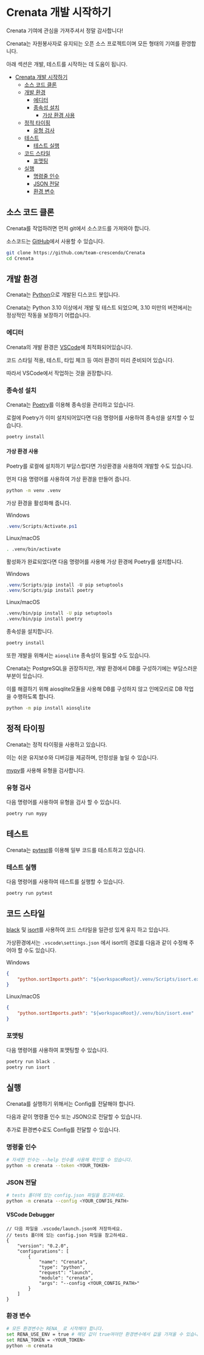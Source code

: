 # Crenata 개발 시작하기

Crenata 기여에 관심을 가져주셔서 정말 감사합니다!

Crenata는 자원봉사자로 유지되는 오픈 소스 프로젝트이며 모든 형태의 기여를 환영합니다.

아래 섹션은 개발, 테스트를 시작하는 데 도움이 됩니다.

- [Crenata 개발 시작하기](#crenata-개발-시작하기)
  - [소스 코드 클론](#소스-코드-클론)
  - [개발 환경](#개발-환경)
    - [에디터](#에디터)
    - [종속성 설치](#종속성-설치)
      - [가상 환경 사용](#가상-환경-사용)
  - [정적 타이핑](#정적-타이핑)
    - [유형 검사](#유형-검사)
  - [테스트](#테스트)
    - [테스트 실행](#테스트-실행)
  - [코드 스타일](#코드-스타일)
    - [포맷팅](#포맷팅)
  - [실행](#실행)
    - [명령줄 인수](#명령줄-인수)
    - [JSON 전달](#json-전달)
    - [환경 변수](#환경-변수)

## 소스 코드 클론

Crenata를 작업하려면 먼저 git에서 소스코드를 가져와야 합니다.

소스코드는 [GitHub](https://github.com/team-crescendo/Crenata)에서 사용할 수 있습니다.

```sh
git clone https://github.com/team-crescendo/Crenata
cd Crenata
```

## 개발 환경

Crenata는 [Python](https://www.python.org/)으로 개발된 디스코드 봇입니다.

Crenata는 Python 3.10 이상에서 개발 및 테스트 되었으며, 3.10 미만의 버전에서는 정상적인 작동을 보장하기 어렵습니다.

### 에디터

Crenata의 개발 환경은 [VSCode](https://code.visualstudio.com/)에 최적화되어있습니다.

코드 스타일 적용, 테스트, 타입 체크 등 여러 환경이 미리 준비되어 있습니다.

따라서 VSCode에서 작업하는 것을 권장합니다.

### 종속성 설치

Crenata는 [Poetry](https://python-poetry.org/)를 이용해 종속성을 관리하고 있습니다.

로컬에 Poetry가 이미 설치되어있다면 다음 명령어를 사용하여 종속성을 설치할 수 있습니다.

```sh
poetry install
```

#### 가상 환경 사용

Poetry를 로컬에 설치하기 부담스럽다면 가상환경을 사용하여 개발할 수도 있습니다.

먼저 다음 명령어를 사용하여 가상 환경을 만들어 줍니다.

```sh
python -m venv .venv
```

가상 환경을 활성화해 줍니다.

Windows

``` powershell
.venv/Scripts/Activate.ps1
```

Linux/macOS

``` sh
. .venv/bin/activate
```

활성화가 완료되었다면 다음 명령어를 사용해 가상 환경에 Poetry를 설치합니다.

Windows

``` powershell
.venv/Scripts/pip install -U pip setuptools
.venv/Scripts/pip install poetry
```

Linux/macOS

``` sh
.venv/bin/pip install -U pip setuptools
.venv/bin/pip install poetry
```

종속성을 설치합니다.

```sh
poetry install
```

또한 개발을 위해서는 ``aiosqlite`` 종속성이 필요할 수도 있습니다.

Crenata는 PostgreSQL을 권장하지만, 개발 환경에서 DB를 구성하기에는 부담스러운 부분이 있습니다.

이를 해결하기 위해 aiosqlite모듈을 사용해 DB를 구성하지 않고 인메모리로 DB 작업을 수행하도록 합니다.

```sh
python -m pip install aiosqlite
```

## 정적 타이핑

Crenata는 정적 타이핑을 사용하고 있습니다.

이는 쉬운 유지보수와 디버깅을 제공하며, 안정성을 높일 수 있습니다.

[mypy](http://www.mypy-lang.org/)를 사용해 유형을 검사합니다.

### 유형 검사

다음 명령어를 사용하여 유형을 검사 할 수 있습니다.

```sh
poetry run mypy
```

## 테스트

Crenata는 [pytest](https://docs.pytest.org/en/7.1.x/)를 이용해 일부 코드를 테스트하고 있습니다.

### 테스트 실행

다음 명령어를 사용하여 테스트를 실행할 수 있습니다.

```sh
poetry run pytest
```

## 코드 스타일

[black](https://github.com/psf/black) 및 [isort](https://github.com/PyCQA/isort)를 사용하여 코드 스타일을 일관성 있게 유지 하고 있습니다.

가상환경에서는 ``.vscode\settings.json`` 에서 isort의 경로를 다음과 같이 수정해 주어야 할 수도 있습니다.

Windows

```json
{
    "python.sortImports.path": "${workspaceRoot}/.venv/Scripts/isort.exe"
}
```

Linux/macOS

```json
{
    "python.sortImports.path": "${workspaceRoot}/.venv/bin/isort.exe"
}
```

### 포맷팅

다음 명령어를 사용하여 포맷팅할 수 있습니다.

```sh
poetry run black .
poetry run isort
```

## 실행

Crenata를 실행하기 위해서는 Config를 전달해야 합니다.

다음과 같이 명령줄 인수 또는 JSON으로 전달할 수 있습니다.

추가로 환경변수로도 Config를 전달할 수 있습니다.

### 명령줄 인수

```sh
# 자세한 인수는 --help 인수를 사용해 확인할 수 있습니다.
python -m crenata --token <YOUR_TOKEN>
```

### JSON 전달

```sh
# tests 폴더에 있는 config.json 파일을 참고하세요.
python -m crenata --config <YOUR_CONFIG_PATH>
```

#### VSCode Debugger

```json5
// 다음 파일을 .vscode/launch.json에 저장하세요.
// tests 폴더에 있는 config.json 파일을 참고하세요.
{
    "version": "0.2.0",
    "configurations": [
        {
            "name": "Crenata",
            "type": "python",
            "request": "launch",
            "module": "crenata",
            "args": "--config <YOUR_CONFIG_PATH>"
        }
    ]
}
```

### 환경 변수

```sh
# 모든 환경변수는 RENA_ 로 시작해야 합니다.
set RENA_USE_ENV = true # 해당 값이 true여야만 환경변수에서 값을 가져올 수 있습니다.
set RENA_TOKEN = <YOUR_TOKEN>
python -m crenata
```
